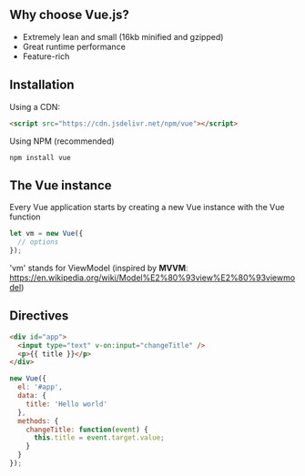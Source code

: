 ## Why choose Vue.js?

- Extremely lean and small (16kb minified and gzipped)
- Great runtime performance
- Feature-rich

## Installation

Using a CDN:

```html
<script src="https://cdn.jsdelivr.net/npm/vue"></script>
```

Using NPM (recommended)

```
npm install vue
```

## The Vue instance

Every Vue application starts by creating a new Vue instance with the Vue function

```js
let vm = new Vue({
  // options
});
```

'vm' stands for ViewModel (inspired by **MVVM**: https://en.wikipedia.org/wiki/Model%E2%80%93view%E2%80%93viewmodel)

## Directives

```html
<div id="app">
  <input type="text" v-on:input="changeTitle" />
  <p>{{ title }}</p>
</div>
```

```js
new Vue({
  el: '#app',
  data: {
    title: 'Hello world'
  },
  methods: {
    changeTitle: function(event) {
      this.title = event.target.value;
    }
  }
});
```
